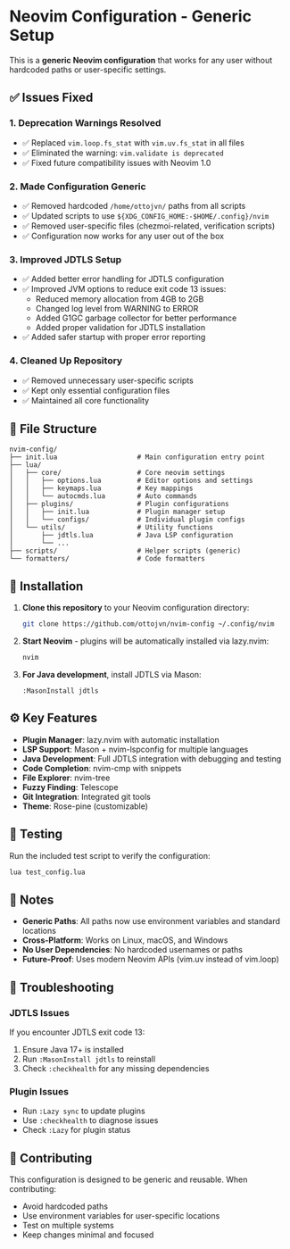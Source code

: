 # Neovim Configuration - Generic Setup

This is a **generic Neovim configuration** that works for any user without hardcoded paths or user-specific settings.

## ✅ Issues Fixed

### 1. **Deprecation Warnings Resolved**
- ✅ Replaced `vim.loop.fs_stat` with `vim.uv.fs_stat` in all files
- ✅ Eliminated the warning: `vim.validate is deprecated`
- ✅ Fixed future compatibility issues with Neovim 1.0

### 2. **Made Configuration Generic**
- ✅ Removed hardcoded `/home/ottojvn/` paths from all scripts
- ✅ Updated scripts to use `${XDG_CONFIG_HOME:-$HOME/.config}/nvim`
- ✅ Removed user-specific files (chezmoi-related, verification scripts)
- ✅ Configuration now works for any user out of the box

### 3. **Improved JDTLS Setup**
- ✅ Added better error handling for JDTLS configuration
- ✅ Improved JVM options to reduce exit code 13 issues:
  - Reduced memory allocation from 4GB to 2GB 
  - Changed log level from WARNING to ERROR
  - Added G1GC garbage collector for better performance
  - Added proper validation for JDTLS installation
- ✅ Added safer startup with proper error reporting

### 4. **Cleaned Up Repository**
- ✅ Removed unnecessary user-specific scripts
- ✅ Kept only essential configuration files
- ✅ Maintained all core functionality

## 📁 File Structure

```
nvim-config/
├── init.lua                    # Main configuration entry point
├── lua/
│   ├── core/                   # Core neovim settings
│   │   ├── options.lua         # Editor options and settings
│   │   ├── keymaps.lua         # Key mappings
│   │   └── autocmds.lua        # Auto commands
│   ├── plugins/                # Plugin configurations
│   │   ├── init.lua            # Plugin manager setup
│   │   └── configs/            # Individual plugin configs
│   └── utils/                  # Utility functions
│       ├── jdtls.lua           # Java LSP configuration
│       └── ...
├── scripts/                    # Helper scripts (generic)
└── formatters/                 # Code formatters
```

## 🚀 Installation

1. **Clone this repository** to your Neovim configuration directory:
   ```bash
   git clone https://github.com/ottojvn/nvim-config ~/.config/nvim
   ```

2. **Start Neovim** - plugins will be automatically installed via lazy.nvim:
   ```bash
   nvim
   ```

3. **For Java development**, install JDTLS via Mason:
   ```
   :MasonInstall jdtls
   ```

## ⚙️ Key Features

- **Plugin Manager**: lazy.nvim with automatic installation
- **LSP Support**: Mason + nvim-lspconfig for multiple languages
- **Java Development**: Full JDTLS integration with debugging and testing
- **Code Completion**: nvim-cmp with snippets
- **File Explorer**: nvim-tree
- **Fuzzy Finding**: Telescope
- **Git Integration**: Integrated git tools
- **Theme**: Rose-pine (customizable)

## 🔧 Testing

Run the included test script to verify the configuration:
```bash
lua test_config.lua
```

## 📝 Notes

- **Generic Paths**: All paths now use environment variables and standard locations
- **Cross-Platform**: Works on Linux, macOS, and Windows
- **No User Dependencies**: No hardcoded usernames or paths
- **Future-Proof**: Uses modern Neovim APIs (vim.uv instead of vim.loop)

## 🐛 Troubleshooting

### JDTLS Issues
If you encounter JDTLS exit code 13:
1. Ensure Java 17+ is installed
2. Run `:MasonInstall jdtls` to reinstall
3. Check `:checkhealth` for any missing dependencies

### Plugin Issues
- Run `:Lazy sync` to update plugins
- Use `:checkhealth` to diagnose issues
- Check `:Lazy` for plugin status

## 🤝 Contributing

This configuration is designed to be generic and reusable. When contributing:
- Avoid hardcoded paths
- Use environment variables for user-specific locations
- Test on multiple systems
- Keep changes minimal and focused